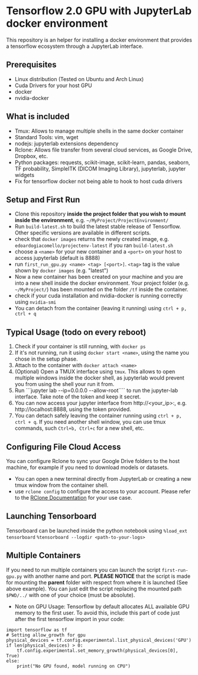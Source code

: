 # Tensorflow 2.0 GPU with JupyterLab docker environment

This repository is an helper for installing a docker environment that provides a
 tensorflow ecosystem through a JupyterLab interface.

## Prerequisites
- Linux distribution (Tested on Ubuntu and Arch Linux)
- Cuda Drivers for your host GPU
- docker
- nvidia-docker 

## What is included
- Tmux: Allows to manage multiple shells in the same docker container
- Standard Tools: vim, wget
- nodejs: jupyterlab extensions dependency
- Rclone: Allows file transfer from several cloud services, as Google Drive, Dropbox, etc.
- Python packages: requests, scikit-image, scikit-learn, pandas, seaborn, TF probability, SimpleITK (DICOM Imaging Library), jupyterlab, jupyter widgets 
- Fix for tensorflow docker not being able to hook to host cuda drivers

## Setup and First Run
- Clone this repository **inside the project folder that you wish to mount inside the environment**, e.g. ```~/MyProject/ProjectEnvironment/```
- Run ```build-latest.sh``` to build the latest stable release of Tensorflow. Other specific versions are available in different scripts.
- check that ```docker images``` returns the newly created image, e.g. ```edoardogiacomello/projectenv-latest``` if you ran ```build-latest.sh```
- choose a ```<name>``` for your new container and a ```<port>``` on your host to access jupyterlab (default is 8888)
- run ```first_run_gpu.py <name> <tag> [<port>]```. ``` <tag> ``` tag is the value shown by ```docker images``` (e.g. "latest")
- Now a new container has been created on your machine and you are into a new shell inside the docker environment. Your project folder (e.g. ``~/MyProject/``) has been mounted on the folder ``/tf`` inside the container. 
- check if your cuda installation and nvidia-docker is running correctly using ```nvidia-smi```
- You can detach from the container (leaving it running) using ``` ctrl + p, ctrl + q ```

## Typical Usage (todo on every reboot)
1) Check if your container is still running, with ``` docker ps ```
2) If it's not running, run it using ``` docker start <name> ```, using the name you chose in the setup phase.
3) Attach to the container with ```docker attach <name>```
4) (Optional) Open a TMUX interface using ```tmux```. This allows to open multiple windows inside the docker shell, as jupyterlab would prevent you from using the shell your run it from.
5) Run ```jupyter lab --ip=0.0.0.0 --allow-root```` to run the jupyter-lab interface. Take note of the token and keep it secret.
6) You can now access your jupyter interface from http://<your_ip>:<port>, e.g. http://localhost:8888, using the token provided.
7) You can detach safely leaving the container running using ```ctrl + p, ctrl + q```. If you need another shell window, you can use tmux commands, such ```Ctrl+b, Ctrl+c``` for a new shell, etc.

## Configuring File Cloud Access
You can configure Rclone to sync your Google Drive folders to the host machine, for example if you need to download models or datasets.
- You can open a new terminal directly from JupyterLab or creating a new tmux window from the container shell.
- use ```rclone config``` to configure the access to your account. Please refer to the [RClone Documentation](https://rclone.org/) for your use case. 

## Launching Tensorboard
Tensorboard can be launched inside the python notebook using
``` %load_ext tensorboard ```
``` %tensorboard --logdir <path-to-your-logs> ```

## Multiple Containers
If you need to run multiple containers you can launch the script ```first-run-gpu.py``` with another name and port.
**PLEASE NOTICE** that the script is made for mounting the **parent** folder with respect from where it is launched (See above example). 
You can just edit the script replacing the mounted path ```$PWD/../``` with one of your choice (must be absolute).
- Note on GPU Usage: Tensorflow by default allocates ALL available GPU memory to the first user. To avoid this, include this part of code just after the first tensorflow import in your code:

```
import tensorflow as tf
# Setting allow_growth for gpu
physical_devices = tf.config.experimental.list_physical_devices('GPU')
if len(physical_devices) > 0:
    tf.config.experimental.set_memory_growth(physical_devices[0], True)
else:
    print("No GPU found, model running on CPU")
```
